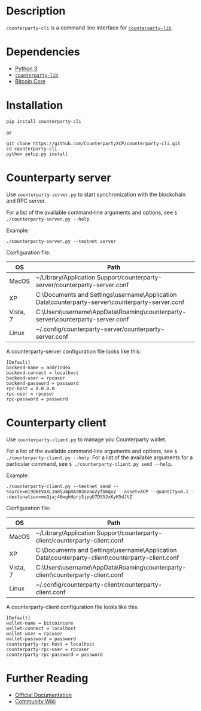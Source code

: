 # Description

`counterparty-cli` is a command line interface for [`counterparty-lib`](https://github.com/CounterpartyXCP/counterpartyd).

# Dependencies

* [Python 3](http://python.org)
* [`counterparty-lib`](https://github.com/CounterpartyXCP/counterpartyd)
* [Bitcoin Core](https://github.com/bitcoin/bitcoin) 

# Installation

`pip install counterparty-cli`

or

```
git clone https://github.com/CounterpartyXCP/counterparty-cli.git
cd counterparty-cli
python setup.py install
```

# Counterparty server

Use `counterparty-server.py` to start synchronization with the blockchain and RPC server.

For a list of the available command‐line arguments and options, see
`$ ./counterparty-server.py --help`.

Example:

`./counterparty-server.py --testnet server`

Configuration file:

OS  | Path
------------- | -------------
MacOS | ~/Library/Application Support/counterparty-server/counterparty-server.conf
XP | C:\Documents and Settings\username\Application Data\counterparty-server\counterparty-server.conf
Vista, 7 | C:\Users\username\AppData\Roaming\counterparty-server\counterparty-server.conf
Linux | ~/.config/counterparty-server/counterparty-server.conf

A counterparty-server configuration file looks like this:

    [Default]
    backend-name = addrindex
    backend-connect = localhost
    backend-user = rpcuser
    backend-password = password
    rpc-host = 0.0.0.0
    rpc-user = rpcuser
    rpc-password = password


# Counterparty client
Use `counterparty-client.py` to manage you Counterparty wallet.

For a list of the available command‐line arguments and options, see
`$ ./counterparty-client.py --help`.
For a list of the available arguments for a particular command, see
`$ ./counterparty-client.py send --help`.

Example:

`./counterparty-client.py --testnet send --source=mi9Q6EVaXL1n85J4pRAsR3nVoo2yfDmquV --asset=XCP --quantity=0.1 --destination=muQjaj46wghHprjSjpgU7D55JxKyK5dJtZ`

Configuration file:

OS  | Path
------------- | -------------
MacOS | ~/Library/Application Support/counterparty-client/counterparty-client.conf
XP | C:\Documents and Settings\username\Application Data\counterparty-client\counterparty-client.conf
Vista, 7 | C:\Users\username\AppData\Roaming\counterparty-client\counterparty-client.conf
Linux | ~/.config/counterparty-client/counterparty-client.conf

A counterparty-client configuration file looks like this:

    [Default]
    wallet-name = bitcoincore
    wallet-connect = localhost
    wallet-user = rpcuser
    wallet-password = password
    counterparty-rpc-host = localhost
    counterparty-rpc-user = rpcuser
    counterparty-rpc-password = password

# Further Reading

* [Official Documentation](http://counterparty.io/docs/)
* [Community Wiki](https://github.com/CounterpartyXCP/Community/wiki)
